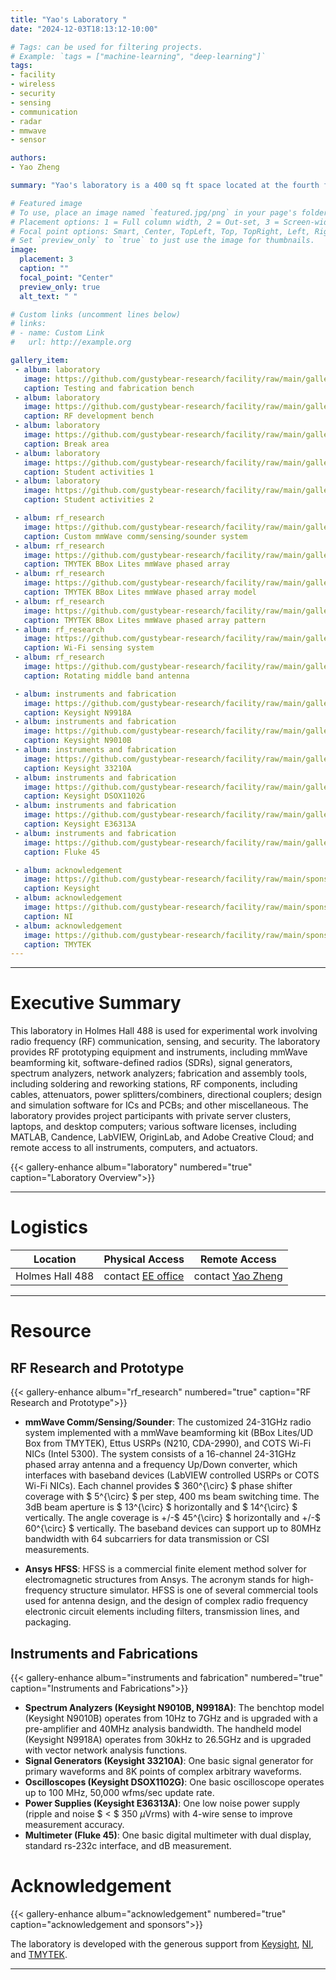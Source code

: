 ```yaml
---
title: "Yao's Laboratory "
date: "2024-12-03T18:13:12-10:00"

# Tags: can be used for filtering projects.
# Example: `tags = ["machine-learning", "deep-learning"]`
tags:
- facility
- wireless
- security
- sensing
- communication
- radar
- mmwave
- sensor

authors:
- Yao Zheng

summary: "Yao's laboratory is a 400 sq ft space located at the fourth floor of Holmes Hall, curating a selection of RF instruments for wireless research and development."

# Featured image
# To use, place an image named `featured.jpg/png` in your page's folder.
# Placement options: 1 = Full column width, 2 = Out-set, 3 = Screen-width
# Focal point options: Smart, Center, TopLeft, Top, TopRight, Left, Right, BottomLeft, Bottom, BottomRight
# Set `preview_only` to `true` to just use the image for thumbnails.
image:
  placement: 3
  caption: ""
  focal_point: "Center"
  preview_only: true
  alt_text: " "

# Custom links (uncomment lines below)
# links:
# - name: Custom Link
#   url: http://example.org

gallery_item:
 - album: laboratory
   image: https://github.com/gustybear-research/facility/raw/main/gallery/IMG_0191.JPG
   caption: Testing and fabrication bench
 - album: laboratory
   image: https://github.com/gustybear-research/facility/raw/main/gallery/IMG_0192.JPG
   caption: RF development bench
 - album: laboratory
   image: https://github.com/gustybear-research/facility/raw/main/gallery/IMG_0193.JPG
   caption: Break area
 - album: laboratory
   image: https://github.com/gustybear-research/facility/raw/main/gallery/_DSC2091_00002.jpg
   caption: Student activities 1
 - album: laboratory
   image: https://github.com/gustybear-research/facility/raw/main/gallery/_DSC2171_00011.jpg
   caption: Student activities 2

 - album: rf_research
   image: https://github.com/gustybear-research/facility/raw/main/gallery/IMG_0185.JPG
   caption: Custom mmWave comm/sensing/sounder system
 - album: rf_research
   image: https://github.com/gustybear-research/facility/raw/main/gallery/_DSC2082_00001.jpeg
   caption: TMYTEK BBox Lites mmWave phased array
 - album: rf_research
   image: https://github.com/gustybear-research/facility/raw/main/gallery/phased-array-antenna-structure.png
   caption: TMYTEK BBox Lites mmWave phased array model
 - album: rf_research
   image: https://github.com/gustybear-research/facility/raw/main/gallery/phasedarray-radiation-pattern.png
   caption: TMYTEK BBox Lites mmWave phased array pattern
 - album: rf_research
   image: https://github.com/gustybear-research/facility/raw/main/gallery/IMG_0188.JPG
   caption: Wi-Fi sensing system
 - album: rf_research
   image: https://github.com/gustybear-research/facility/raw/main/gallery/IMG_0189.JPG
   caption: Rotating middle band antenna

 - album: instruments and fabrication
   image: https://github.com/gustybear-research/facility/raw/main/gallery/IMG_0190.JPG
   caption: Keysight N9918A
 - album: instruments and fabrication
   image: https://github.com/gustybear-research/facility/raw/main/gallery/IMG_0187.JPG
   caption: Keysight N9010B
 - album: instruments and fabrication
   image: https://github.com/gustybear-research/facility/raw/main/gallery/IMG_0181.JPG
   caption: Keysight 33210A
 - album: instruments and fabrication
   image: https://github.com/gustybear-research/facility/raw/main/gallery/IMG_0186.JPG
   caption: Keysight DSOX1102G
 - album: instruments and fabrication
   image: https://github.com/gustybear-research/facility/raw/main/gallery/IMG_0182.JPG
   caption: Keysight E36313A
 - album: instruments and fabrication
   image: https://github.com/gustybear-research/facility/raw/main/gallery/IMG_0183.JPG
   caption: Fluke 45

 - album: acknowledgement
   image: https://github.com/gustybear-research/facility/raw/main/sponsor/keysight-logo.png
   caption: Keysight
 - album: acknowledgement
   image: https://github.com/gustybear-research/facility/raw/main/sponsor/niLogo.png
   caption: NI
 - album: acknowledgement
   image: https://github.com/gustybear-research/facility/raw/main/sponsor/TMY-logo-01.png
   caption: TMYTEK
---
```

***

# Executive Summary

This laboratory in Holmes Hall 488 is used for experimental work involving radio frequency (RF) communication, sensing, and security. The laboratory provides RF prototyping equipment and instruments, including mmWave beamforming kit, software-defined radios (SDRs), signal generators, spectrum analyzers, network analyzers; fabrication and assembly tools, including soldering and reworking stations, RF components, including cables, attenuators, power splitters/combiners, directional couplers; design and simulation software for ICs and PCBs; and other miscellaneous. The laboratory provides project participants with private server clusters, laptops, and desktop computers; various software licenses, including MATLAB, Candence, LabVIEW, OriginLab, and Adobe Creative Cloud; and remote access to all instruments, computers, and actuators.

{{< gallery-enhance album="laboratory" numbered="true" caption="Laboratory Overview">}}

***
# Logistics
| Location        | Physical Access                                                                                                              | Remote Access                                   |
| ----            | ---                                                                                                                          | ---                                             |
| Holmes Hall 488 | contact [EE office](mailto:eeoffice@hawaii.edu) | contact [Yao Zheng](mailto:yaozheng@hawaii.edu) |

***

# Resource

## RF Research and Prototype
{{< gallery-enhance album="rf_research" numbered="true" caption="RF Research and Prototype">}}

- **mmWave Comm/Sensing/Sounder**: The customized 24-31GHz radio system implemented with a mmWave beamforming kit (BBox Lites/UD Box from TMYTEK), Ettus USRPs (N210, CDA-2990), and COTS Wi-Fi NICs (Intel 5300). The system consists of a 16-channel 24-31GHz phased array antenna and a frequency Up/Down converter, which interfaces with baseband devices (LabVIEW controlled USRPs or COTS Wi-Fi NICs). Each channel provides $ 360^{\circ} $ phase shifter coverage with $ 5^{\circ} $ per step, 400 ms beam switching time. The 3dB beam aperture is $ 13^{\circ} $ horizontally and $ 14^{\circ} $ vertically. The angle coverage is +/-$ 45^{\circ} $ horizontally and +/-$ 60^{\circ} $ vertically. The baseband devices can support up to 80MHz bandwidth with 64 subcarriers for data transmission or CSI measurements.

- **Ansys HFSS**: HFSS is a commercial finite element method solver for electromagnetic structures from Ansys. The acronym stands for high-frequency structure simulator. HFSS is one of several commercial tools used for antenna design, and the design of complex radio frequency electronic circuit elements including filters, transmission lines, and packaging.

## Instruments and Fabrications

{{< gallery-enhance album="instruments and fabrication" numbered="true" caption="Instruments and Fabrications">}}

- **Spectrum Analyzers (Keysight N9010B, N9918A)**: The benchtop model (Keysight N9010B) operates from 10Hz to 7GHz and is upgraded with a pre-amplifier and 40MHz analysis bandwidth. The handheld model (Keysight N9918A) operates from 30kHz to 26.5GHz and is upgraded with vector network analysis functions.
- **Signal Generators (Keysight 33210A)**: One basic signal generator for primary waveforms and 8K points of complex arbitrary waveforms.
- **Oscilloscopes (Keysight DSOX1102G)**: One basic oscilloscope operates up to
    100 MHz, 50,000 wfms/sec update rate.
- **Power Supplies (Keysight E36313A)**: One low noise power supply (ripple and
    noise $ < $ 350 $\mu$Vrms) with 4-wire sense to improve measurement accuracy.
- **Multimeter (Fluke 45)**: One basic digital multimeter with dual display,
    standard rs-232c interface, and dB measurement.

# Acknowledgement

{{< gallery-enhance album="acknowledgement" numbered="true" caption="acknowledgement and sponsors">}}

The laboratory is developed with the generous support from
[Keysight](https://www.keysight.com/us/en/home.html),
[NI](https://www.ni.com/en-us.html), and [TMYTEK](https://www.tmytek.com/).
***

